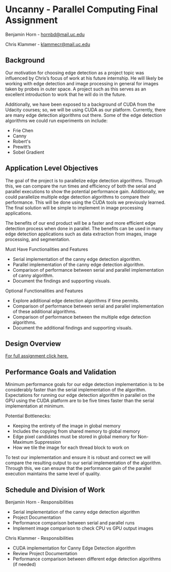 # Uncanny - Parallel Computing Final Assignment
Benjamin Horn - hornbd@mail.uc.edu

Chris Klammer - klammecr@mail.uc.edu

## Background
Our motivation for choosing edge detection as a project topic was influenced by Chris’s focus of work at his future internship. He will likely be working with edge detection and image processing in general for images taken by probes in outer space. A project such as this serves as an excellent introduction to work that he will do in the future.

Additionally, we have been exposed to a background of CUDA from the Udacity courses; so, we will be using CUDA as our platform. Currently, there are many edge detection algorithms out there. Some of the edge detection algorithms we could run experiments on include:

 - Frie Chen
 - Canny
 - Robert's
 - Prewitt’s
 - Sobel Gradient

## Application Level Objectives
The goal of the project is to parallelize edge detection algorithms. Through this, we can compare the run times and efficiency of both the serial and parallel executions to show the potential performance gain. Additionally, we could parallelize multiple edge detection algorithms to compare their performance. This will be done using the CUDA tools we previously learned. The final solution will be simple to implement in image processing applications.

The benefits of our end product will be a faster and more efficient edge detection process when done in parallel. The benefits can be used in many edge detection applications such as data extraction from images, image processing, and segmentation.

Must Have Functionalities and Features
 - Serial implementation of the canny edge detection algorithm.
 - Parallel implementation of the canny edge detection algorithm.
 - Comparison of performance between serial and parallel implementation of canny algorithm.
 - Document the findings and supporting visuals.

Optional Functionalities and Features
 - Explore additional edge detection algorithms if time permits.
 - Comparison of performance between serial and parallel implementation of these additional algorithms.
 - Comparison of performance between the multiple edge detection algorithms.
 - Document the additional findings and supporting visuals.

## Design Overview

[For full assignment click here.](https://docs.google.com/document/d/10MgV2Bd2kwDwLw-Y-uwgxVlDKIK5PxdYGMFzr4ZmF3M/edit?usp=sharing)

## Performance Goals and Validation
Minimum performance goals for our edge detection implementation is to be considerably faster than the serial implementation of the algorithm. Expectations for running our edge detection algorithm in parallel on the GPU using the CUDA platform are to be five times faster than the serial implementation at minimum.

Potential Bottlenecks:
 - Keeping the entirety of the image in global memory
 - Includes the copying from shared memory to global memory
 - Edge pixel candidates must be stored in global memory for Non-Maximum Suppression
 - How we tile the image for each thread block to work on 

 To test our implementation and ensure it is robust and correct we will compare the resulting output to our serial implementation of the algorithm. Through this, we can ensure that the performance gain of the parallel execution maintains the same level of quality. 

## Schedule and Division of Work
Benjamin Horn - Responsibilities
 - Serial implementation of the canny edge detection algorithm
 - Project Documentation
 - Performance comparison between serial and parallel runs
 - Implement image comparison to check CPU vs GPU output images

Chris Klammer - Responsibilities
 - CUDA implementation for Canny Edge Detection algorithm
 - Review Project Documentation
 - Performance comparison between different edge detection algorithms (if needed)
